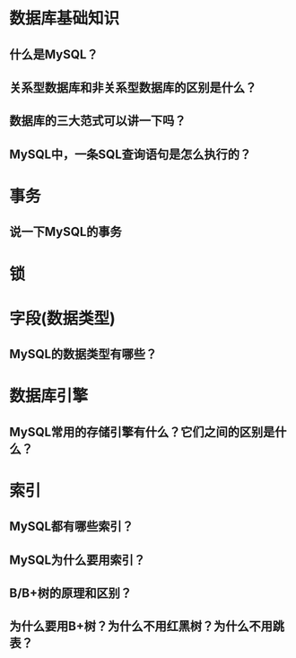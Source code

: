 # 数据库基础知识

## 什么是MySQL？

## 关系型数据库和非关系型数据库的区别是什么？

## 数据库的三大范式可以讲一下吗？

## MySQL中，一条SQL查询语句是怎么执行的？

# 事务

## 说一下MySQL的事务


# 锁

# 字段(数据类型)

## MySQL的数据类型有哪些？



# 数据库引擎


## MySQL常用的存储引擎有什么？它们之间的区别是什么？

# 索引

## MySQL都有哪些索引？

## MySQL为什么要用索引？

## B/B+树的原理和区别？

## 为什么要用B+树？为什么不用红黑树？为什么不用跳表？











